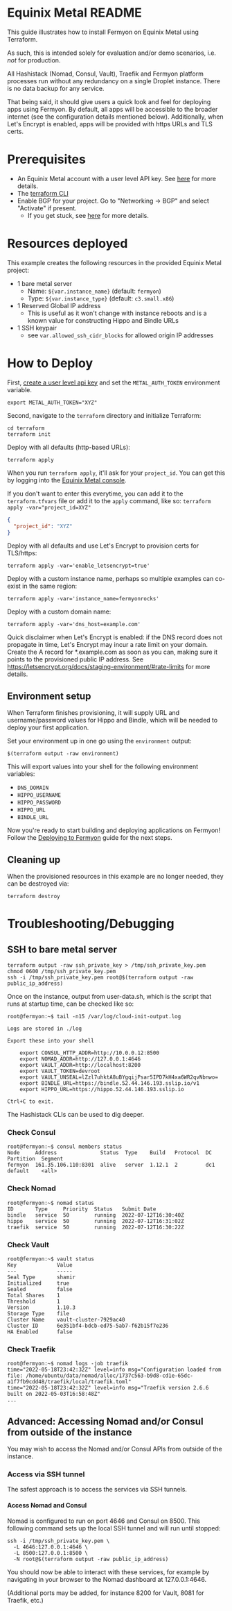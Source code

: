 # Equinix Metal README

This guide illustrates how to install Fermyon on Equinix Metal using Terraform.

As such, this is intended solely for evaluation and/or demo scenarios, i.e.
_not_ for production.

All Hashistack (Nomad, Consul, Vault), Traefik and Fermyon platform processes run
without any redundancy on a single Droplet instance. There is no data backup for any
service.

That being said, it should give users a quick look and feel for deploying apps
using Fermyon. By default, all apps will be accessible to the broader internet
(see the configuration details mentioned below). Additionally, when Let's Encrypt
is enabled, apps will be provided with https URLs and TLS certs.

# Prerequisites

- An Equinix Metal account with a user level API key. See [here](https://console.equinix.com/profile/api-keys) for more details.
- The [terraform CLI](https://learn.hashicorp.com/tutorials/terraform/install-cli#install-terraform)
- Enable BGP for your project. Go to "Networking -> BGP" and select "Activate" if present.
  - If you get stuck, see [here](https://metal.equinix.com/developers/docs/networking/bgp/) for more details.

# Resources deployed

This example creates the following resources in the provided Equinix Metal project:

- 1 bare metal server
  - Name: `${var.instance_name}` (default: `fermyon`)
  - Type: `${var.instance_type}` (default: `c3.small.x86`)
- 1 Reserved Global IP address
  - This is useful as it won't change with instance reboots and is a known
    value for constructing Hippo and Bindle URLs
- 1 SSH keypair
  - see `var.allowed_ssh_cidr_blocks` for allowed origin IP addresses

# How to Deploy

First, [create a user level api key](https://console.equinix.com/profile/api-keys) and set the `METAL_AUTH_TOKEN` environment variable.

```console
export METAL_AUTH_TOKEN="XYZ"
```

Second, navigate to the `terraform` directory and initialize Terraform:

```console
cd terraform
terraform init
```

Deploy with all defaults (http-based URLs):

```console
terraform apply
```

When you run `terraform apply`, it'll ask for your `project_id`. You can get this by logging into the [Equinix Metal console](https://console.equinix.com).

If you don't want to enter this everytime, you can add it to the `terraform.tfvars` file or add it to the `apply` command, like so: `terraform apply -var="project_id=XYZ"`

```json
{
  "project_id": "XYZ"
}
```

Deploy with all defaults and use Let's Encrypt to provision certs for TLS/https:

```console
terraform apply -var='enable_letsencrypt=true'
```

Deploy with a custom instance name, perhaps so multiple examples can co-exist in the same region:

```console
terraform apply -var='instance_name=fermyonrocks'
```

Deploy with a custom domain name:

```console
terraform apply -var='dns_host=example.com'
```

Quick disclaimer when Let's Encrypt is enabled: if the DNS record does not propagate in time,
Let's Encrypt may incur a rate limit on your domain. Create the A record for \*.example.com as soon as you can,
making sure it points to the provisioned public IP address.
See https://letsencrypt.org/docs/staging-environment/#rate-limits for more details.

## Environment setup

When Terraform finishes provisioning, it will supply URL and username/password
values for Hippo and Bindle, which will be needed to deploy your first
application.

Set your environment up in one go using the `environment` output:

```console
$(terraform output -raw environment)
```

This will export values into your shell for the following environment
variables:

- `DNS_DOMAIN`
- `HIPPO_USERNAME`
- `HIPPO_PASSWORD`
- `HIPPO_URL`
- `BINDLE_URL`

Now you're ready to start building and deploying applications on Fermyon!
Follow the [Deploying to Fermyon](../deploy.md) guide for the next steps.

## Cleaning up

When the provisioned resources in this example are no longer needed, they can be destroyed via:

```console
terraform destroy
```

# Troubleshooting/Debugging

## SSH to bare metal server

```console
terraform output -raw ssh_private_key > /tmp/ssh_private_key.pem
chmod 0600 /tmp/ssh_private_key.pem
ssh -i /tmp/ssh_private_key.pem root@$(terraform output -raw public_ip_address)
```

Once on the instance, output from user-data.sh, which is the script
that runs at startup time, can be checked like so:

```console
root@fermyon:~$ tail -n15 /var/log/cloud-init-output.log

Logs are stored in ./log

Export these into your shell

    export CONSUL_HTTP_ADDR=http://10.0.0.12:8500
    export NOMAD_ADDR=http://127.0.0.1:4646
    export VAULT_ADDR=http://localhost:8200
    export VAULT_TOKEN=devroot
    export VAULT_UNSEAL=lZzl7uhktA8uBYgqijPsar5IPD7kH4xa6WR2qvNbnwo=
    export BINDLE_URL=https://bindle.52.44.146.193.sslip.io/v1
    export HIPPO_URL=https://hippo.52.44.146.193.sslip.io

Ctrl+C to exit.
```

The Hashistack CLIs can be used to dig deeper.

### Check Consul

```console
root@fermyon:~$ consul members status
Node     Address              Status  Type    Build   Protocol  DC   Partition  Segment
fermyon  161.35.106.110:8301  alive   server  1.12.1  2         dc1  default    <all>
```

### Check Nomad

```console
root@fermyon:~$ nomad status
ID       Type     Priority  Status   Submit Date
bindle   service  50        running  2022-07-12T16:30:40Z
hippo    service  50        running  2022-07-12T16:31:02Z
traefik  service  50        running  2022-07-12T16:30:22Z
```

### Check Vault

```console
root@fermyon:~$ vault status
Key             Value
---             -----
Seal Type       shamir
Initialized     true
Sealed          false
Total Shares    1
Threshold       1
Version         1.10.3
Storage Type    file
Cluster Name    vault-cluster-7929ac40
Cluster ID      6e351bf4-bdcb-ed75-5ab7-f62b15f7e236
HA Enabled      false
```

### Check Traefik

```console
root@fermyon:~$ nomad logs -job traefik
time="2022-05-18T23:42:32Z" level=info msg="Configuration loaded from file: /home/ubuntu/data/nomad/alloc/1737c563-b9d8-cd1e-65dc-a1f7fb9cdd48/traefik/local/traefik.toml"
time="2022-05-18T23:42:32Z" level=info msg="Traefik version 2.6.6 built on 2022-05-03T16:58:48Z"
...
```

## Advanced: Accessing Nomad and/or Consul from outside of the instance

You may wish to access the Nomad and/or Consul APIs from outside of the instance.

### Access via SSH tunnel

The safest approach is to access the services via SSH tunnels.

#### Access Nomad and Consul

Nomad is configured to run on port 4646 and Consul on 8500. This following command sets
up the local SSH tunnel and will run until stopped:

```console
ssh -i /tmp/ssh_private_key.pem \
  -L 4646:127.0.0.1:4646 \
  -L 8500:127.0.0.1:8500 \
  -N root@$(terraform output -raw public_ip_address)
```

You should now be able to interact with these services, for example by navigating in your
browser to the Nomad dashboard at 127.0.0.1:4646.

(Additional ports may be added, for instance 8200 for Vault, 8081 for Traefik, etc.)
